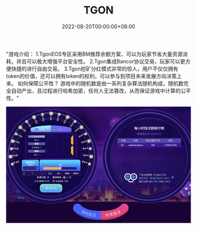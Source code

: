 ﻿---
title: "TGON"
description: "&quot;游戏介绍： 1.TgonEOS专区采用BM推荐余额方案，可以为玩家节省大量资源消耗，并且"
date: 2022-08-20T00:00:00+08:00
lastmod: 2022-08-20T00:00:00+08:00
draft: false
authors: ["boogArno"]
featuredImage: "tgon.png"
tags: ["Gambling","TGON"]
categories: ["nfts"]
nfts: ["Gambling"]
blockchain: "EOS"
website: "https://dappradar.com/"
twitter: ""
discord: ""
telegram: "https://t.me/TGONOfficial"
github: ""
youtube: ""
twitch: ""
facebook: ""
instagram: ""
reddit: ""
medium: ""
steam: ""
gitbook: ""
googleplay: ""
appstore: ""
status: "Live"
weight: 
lightgallery: true
toc: true
pinned: false
recommend: false
recommend1: false
---
"游戏介绍： 1.TgonEOS专区采用BM推荐余额方案，可以为玩家节省大量资源消耗，并且可以极大增强平台安全性。 2.Tgon集成Bancor协议交易，玩家可以更方便快捷的进行自由交易。 3.Tgon挖矿分红模式非常的惊人，用户不仅仅拥有token的价值，还可以拥有token的权利，可以参与到项目未来发展方向决策上来。 如何保障公平性？ 游戏中的随机数是由一系列复杂算法随机构成，随机数完全自动产出，且过程进行哈希加密，任何人无法篡改，从而保证游戏中计算的公平性。"

![tgon-dapp-gambling-eos-image1_d17210410043129d1efc6f8e43c1ab01](tgon-dapp-gambling-eos-image1_d17210410043129d1efc6f8e43c1ab01.png)



